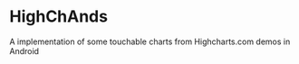 HighChAnds
==========

A implementation of some touchable charts from Highcharts.com demos in Android
